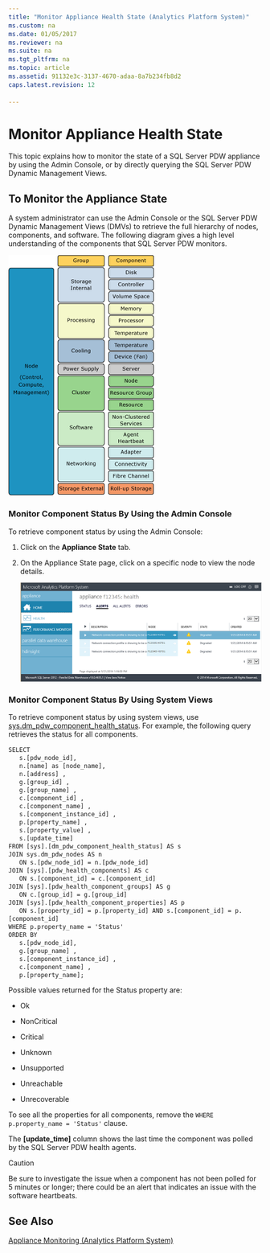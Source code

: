 ```yaml
---
title: "Monitor Appliance Health State (Analytics Platform System)"
ms.custom: na
ms.date: 01/05/2017
ms.reviewer: na
ms.suite: na
ms.tgt_pltfrm: na
ms.topic: article
ms.assetid: 91132e3c-3137-4670-adaa-8a7b234fb8d2
caps.latest.revision: 12

---
```

# Monitor Appliance Health State
This topic explains how to monitor the state of a SQL Server PDW appliance by using the Admin Console, or by directly querying the SQL Server PDW Dynamic Management Views.  
  
## To Monitor the Appliance State  
A system administrator can use the Admin Console or the SQL Server PDW Dynamic Management Views (DMVs) to retrieve the full hierarchy of nodes, components, and software. The following diagram gives a high level understanding of the components that SQL Server PDW monitors.  
  
![Monitoring overview](./media/monitor-appliance-health-state/SQL_Server_PDW_Monitoring_Overview.png "SQL_Server_PDW_Monitoring_Overview")  
  
### Monitor Component Status By Using the Admin Console  
To retrieve component status by using the Admin Console:  
  
1.  Click on the **Appliance State** tab.  
  
2.  On the Appliance State page, click on a specific node to view the node details.  
  
    ![PDW Admin Console State](./media/monitor-appliance-health-state/SQL_Server_PDW_AdminConsol_State.png "SQL_Server_PDW_AdminConsol_State")  
  
### Monitor Component Status By Using System Views  
To retrieve component status by using system views, use [sys.dm_pdw_component_health_status](../relational-databases/system-dynamic-management-views/sys-dm-pdw-component-health-status-transact-sql.md). For example, the following query retrieves the status for all components.  
  
```  
SELECT   
   s.[pdw_node_id],  
   n.[name] as [node_name],  
   n.[address] ,  
   g.[group_id] ,  
   g.[group_name] ,  
   c.[component_id] ,  
   c.[component_name] ,  
   s.[component_instance_id] ,   
   p.[property_name] ,  
   s.[property_value] ,  
   s.[update_time]  
FROM [sys].[dm_pdw_component_health_status] AS s  
JOIN sys.dm_pdw_nodes AS n   
   ON s.[pdw_node_id] = n.[pdw_node_id]  
JOIN [sys].[pdw_health_components] AS c   
   ON s.[component_id] = c.[component_id]  
JOIN [sys].[pdw_health_component_groups] AS g   
   ON c.[group_id] = g.[group_id]  
JOIN [sys].[pdw_health_component_properties] AS p   
   ON s.[property_id] = p.[property_id] AND s.[component_id] = p.[component_id]  
WHERE p.property_name = 'Status'  
ORDER BY  
   s.[pdw_node_id],  
   g.[group_name] ,   
   s.[component_instance_id] ,  
   c.[component_name] ,   
   p.[property_name];  
```  
  
Possible values returned for the Status property are:  
  
-   Ok  
  
-   NonCritical  
  
-   Critical  
  
-   Unknown  
  
-   Unsupported  
  
-   Unreachable  
  
-   Unrecoverable  
  
To see all the properties for all components, remove the `WHERE  p.property_name = 'Status'` clause.  
  
The **[update_time]** column shows the last time the component was polled by the SQL Server PDW health agents.  
  
> [!CAUTION]  
> Be sure to investigate the issue when a component has not been polled for 5 minutes or longer; there could be an alert that indicates an issue with the software heartbeats.  
  
## See Also  
<!-- MISSING LINKS [Common Metadata Query Examples &#40;SQL Server PDW&#41;](../sqlpdw/common-metadata-query-examples-sql-server-pdw.md)  -->  
[Appliance Monitoring &#40;Analytics Platform System&#41;](appliance-monitoring.md)  
  
